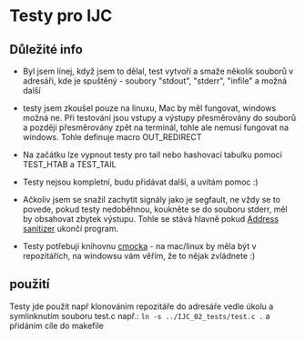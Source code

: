 # Testy pro IJC

## Důležité info

- Byl jsem línej, když jsem to dělal, test vytvoří a smaže několik souborů v adresáři, kde je spuštěný - soubory "stdout", "stderr", "infile" a možná další
- testy jsem zkoušel pouze na linuxu, Mac by měl fungovat, windows možná ne. Při testování jsou vstupy a výstupy přesměrovány do souborů a později přesměrovány zpět na terminál, tohle ale nemusí fungovat na windows. Tohle definuje macro OUT_REDIRECT
- Na začátku lze vypnout testy pro tail nebo hashovací tabulku pomocí TEST_HTAB a TEST_TAIL
- Testy nejsou kompletní, budu přidávat další, a uvítám pomoc :)
- Ačkoliv jsem se snažil zachytit signály jako je segfault, ne vždy se to povede, pokud testy nedoběhnou, koukněte se do souboru stderr, měl by obsahovat zbytek výstupu. Tohle se stává hlavně pokud [Address sanitizer](https://clang.llvm.org/docs/AddressSanitizer.html) ukončí program.


- Testy potřebují knihovnu [cmocka](https://cmocka.org/) - na mac/linux by měla být v repozitářích, na windowsu vám věřím, že to nějak zvládnete :)

## použití

Testy jde použít např klonováním repozitáře do adresáře vedle úkolu a symlinknutím souboru test.c
např.:
`ln -s ../IJC_02_tests/test.c .`
a přidáním cíle do makefile
